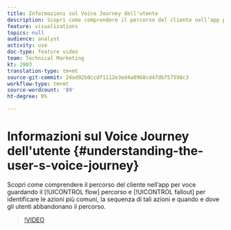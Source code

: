 ```yaml
---
title: Informazioni sul Voice Journey dell'utente
description: Scopri come comprendere il percorso del cliente nell’app per voce guardando il percorso di flusso e come individuare le azioni più comuni, la sequenza di tali azioni e quando e dove gli utenti abbandonano il percorso.
feature: visualizations
topics: null
audience: analyst
activity: use
doc-type: feature video
team: Technical Marketing
kt: 2903
translation-type: tm+mt
source-git-commit: 24ad92b0ccdf1112e3ed4a0968cd47db757598c3
workflow-type: tm+mt
source-wordcount: '89'
ht-degree: 0%

---
```



# Informazioni sul Voice Journey dell&#39;utente {#understanding-the-user-s-voice-journey}

Scopri come comprendere il percorso del cliente nell’app per voce guardando il [!UICONTROL flow] percorso e [!UICONTROL fallout] per identificare le azioni più comuni, la sequenza di tali azioni e quando e dove gli utenti abbandonano il percorso.

>[!VIDEO](https://video.tv.adobe.com/v/27226/?quality=12)
